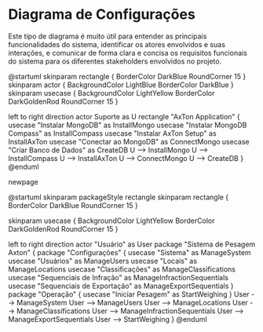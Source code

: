# Diagrama de Configurações

Este tipo de diagrama é muito útil para entender as principais funcionalidades do sistema, identificar os atores envolvidos e suas interações, e comunicar de forma clara e concisa os requisitos funcionais do sistema para os diferentes stakeholders envolvidos no projeto.


<code-block lang="plantuml">
@startuml
skinparam rectangle {
    BorderColor DarkBlue
    RoundCorner 15
}
skinparam actor {
    BackgroundColor LightBlue
    BorderColor DarkBlue
}
skinparam usecase {
    BackgroundColor LightYellow
    BorderColor DarkGoldenRod
    RoundCorner 15
}

left to right direction
actor Suporte as U
rectangle "AxTon Application" {
usecase "Instalar MongoDB" as InstallMongo
usecase "Instalar MongoDB Compass" as InstallCompass
usecase "Instalar AxTon Setup" as InstallAxTon
usecase "Conectar ao MongoDB" as ConnectMongo
usecase "Criar Banco de Dados" as CreateDB
U --> InstallMongo
U --> InstallCompass
U --> InstallAxTon
U --> ConnectMongo
U --> CreateDB
}
@enduml


newpage

@startuml
skinparam packageStyle rectangle
skinparam rectangle {
BorderColor DarkBlue
RoundCorner 15
}

skinparam usecase {
BackgroundColor LightYellow
BorderColor DarkGoldenRod
RoundCorner 15
}


left to right direction
actor "Usuário" as User
package "Sistema de Pesagem Axton" {
package "Configurações" {
usecase "Sistema" as ManageSystem
usecase "Usuários" as ManageUsers
usecase "Locais" as ManageLocations
usecase "Classificações" as ManageClassifications
usecase "Sequenciais de Infração" as ManageInfractionSequentials
usecase "Sequenciais de Exportação" as ManageExportSequentials
}
package "Operação" {
usecase "Iniciar Pesagem" as StartWeighing
}
User --> ManageSystem
User --> ManageUsers
User --> ManageLocations
User --> ManageClassifications
User --> ManageInfractionSequentials
User --> ManageExportSequentials
User --> StartWeighing
}
@enduml

</code-block>